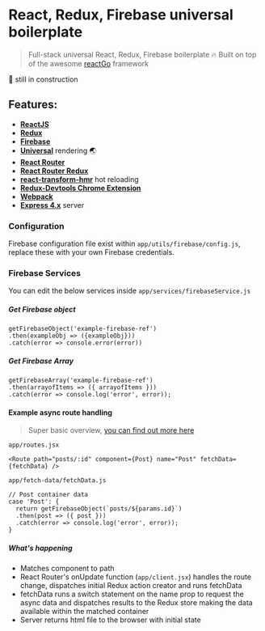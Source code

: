 # React, Redux, Firebase universal boilerplate

> Full-stack universal React, Redux, Firebase boilerplate :fire: Built on top of the awesome [reactGo](https://github.com/reactGo/reactGo) framework

:construction: still in construction

## Features:
- [**ReactJS**](https://facebook.github.io/react/)
- [**Redux**](https://github.com/reactjs/redux)
- [**Firebase**](https://firebase.google.com/)
- [**Universal**](https://medium.com/@ghengeveld/isomorphism-vs-universal-javascript-4b47fb481beb#.4x2t3jlmx) rendering :earth_asia:
- [**React Router**](https://github.com/reactjs/react-router)
- [**React Router Redux**](https://github.com/reactjs/react-router-redux)
- [**react-transform-hmr**](https://github.com/gaearon/react-transform-hmr) hot reloading
- [**Redux-Devtools Chrome Extension**](https://github.com/zalmoxisus/redux-devtools-extension)
- [**Webpack**](https://github.com/webpack/webpack)
- [**Express 4.x**](https://expressjs.com/en/api.html) server

### Configuration

Firebase configuration file exist within `app/utils/firebase/config.js`, replace these with your own Firebase credentials.

### Firebase Services

You can edit the below services inside `app/services/firebaseService.js`

##### Get Firebase object

```
getFirebaseObject('example-firebase-ref')
.then(exampleObj => ({exampleObj}))
.catch(error => console.error(error))
```

##### Get Firebase Array

```
getFirebaseArray('example-firebase-ref')
.then(arrayofItems => ({ arrayofItems }))
.catch(error => console.log('error', error));
```

#### Example async route handling

> Super basic overview, [you can find out more here](https://github.com/reactGo/reactGo)

`app/routes.jsx`

```
<Route path="posts/:id" component={Post} name="Post" fetchData={fetchData} />
```
`app/fetch-data/fetchData.js`

```
// Post container data
case 'Post': {
  return getFirebaseObject(`posts/${params.id}`)
  .then(post => ({ post }))
  .catch(error => console.log('error', error));
}
```

##### What's happening

- Matches component to path
- React Router's onUpdate function (`app/client.jsx`) handles the route change, dispatches initial Redux action creator and runs fetchData
- fetchData runs a switch statement on the name prop to request the async data and dispatches results to the Redux store making the data available within the matched container
- Server returns html file to the browser with initial state
